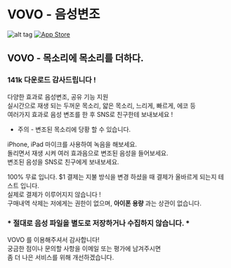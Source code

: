 # VOVO - 음성변조
![alt tag](https://cloud.githubusercontent.com/assets/14192093/21926602/d614110e-d9c5-11e6-843e-8a565d45ceb6.png)
[![App Store](https://user-images.githubusercontent.com/14192093/57191513-a27b2100-6f61-11e9-9e75-2b47d3aeb2da.png)](https://itunes.apple.com/app/id1193554053)

## VOVO - 목소리에 목소리를 더하다.

### 141k 다운로드 감사드립니다 !
다양한 효과로 음성변조, 공유 기능 지원 </br>
실시간으로 재생 되는 두꺼운 목소리, 얇은 목소리, 느리게, 빠르게, 에코 등 </br>
 여러가지 효과로 음성 변조를 한 후 SNS로 친구한테 보내보세요 ! </br>

* 주의 - 변조된 목소리에 당황 할 수 있습니다. </br>

iPhone, iPad 마이크를 사용하여 녹음을 해보세요. </br>
돌리면서 재생 시켜 여러 효과음으로 변조된 음성을 들어보세요. </br>
변조된 음성을 SNS로 친구에게 보내보세요. </br>

100% 무료 입니다. $1 결제는 지불 방식을 변경 하셨을 때 결제가 올바르게 되는지 테스트 입니다. </br>
실제로 결제가 이루어지지 않습니다 ! </br>
구매내역 삭제는 저에게는 권한이 없으며, **아이폰 용량** 과는 상관이 없습니다.

### * 절대로 음성 파일을 별도로 저장하거나 수집하지 않습니다. * 

VOVO 를 이용해주셔서 감사합니다! </br>
궁금한 점이나 문의할 사항을 이메일 또는 평가에 남겨주시면 </br>
좀 더 나은 서비스를 위해 개선하겠습니다.

